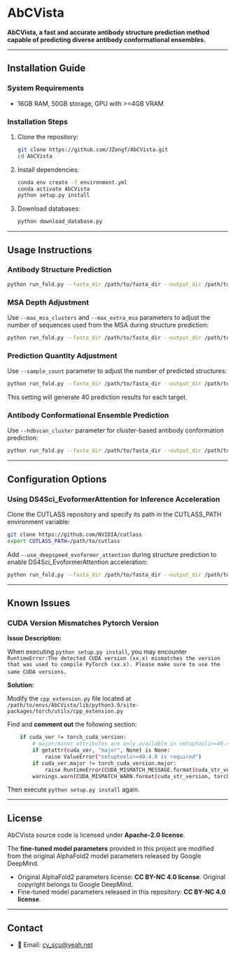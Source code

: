 # AbCVista

**AbCVista, a fast and accurate antibody structure prediction method capable of predicting diverse antibody conformational ensembles.**

---

## Installation Guide

### System Requirements

* 16GB RAM, 50GB storage, GPU with >=4GB VRAM

### Installation Steps

1. Clone the repository:
   ```bash
   git clone https://github.com/JZongf/AbCVista.git
   cd AbCVista
   ```
2. Install dependencies:
   ```bash
   conda env create -f environment.yml
   conda activate AbCVista
   python setup.py install
   ```
3. Download databases:
   ```bash
   python download_database.py
   ```

---

## Usage Instructions

### Antibody Structure Prediction

```bash
python run_fold.py --fasta_dir /path/to/fasta_dir --output_dir /path/to/output_dir
```

### MSA Depth Adjustment

Use `--max_msa_clusters` and `--max_extra_msa` parameters to adjust the number of sequences used from the MSA during structure prediction:

```bash
python run_fold.py --fasta_dir /path/to/fasta_dir --output_dir /path/to/output_dir --max_msa_clusters 128 --max_extra_msa 128
```

### Prediction Quantity Adjustment

Use `--sample_count` parameter to adjust the number of predicted structures:

```bash
python run_fold.py --fasta_dir /path/to/fasta_dir --output_dir /path/to/output_dir --sample_count 40
```

This setting will generate 40 prediction results for each target.

### Antibody Conformational Ensemble Prediction

Use `--hdbscan_cluster` parameter for cluster-based antibody conformation prediction:

```bash
python run_fold.py --fasta_dir /path/to/fasta_dir --output_dir /path/to/output_dir --hdbscan_cluster
```

---

## Configuration Options

### Using DS4Sci_EvoformerAttention for Inference Acceleration

Clone the CUTLASS repository and specify its path in the CUTLASS_PATH environment variable:

```bash
git clone https://github.com/NVIDIA/cutlass
export CUTLASS_PATH=/path/to/cutlass
```

Add `--use_deepspeed_evoformer_attention` during structure prediction to enable DS4Sci_EvoformerAttention acceleration:

```bash
python run_fold.py --fasta_dir /path/to/fasta_dir --output_dir /path/to/output_dir --use_deepspeed_evoformer_attention
```

---

## Known Issues

### CUDA Version Mismatches Pytorch Version

**Issue Description:**

When executing `python setup.py install`​, you may encounter `RuntimeError:The detected CUDA version (xx.x) mismatches the version that was used to compile PyTorch (xx.x). Please make sure to use the same CUDA versions.`​

**Solution:**

Modify the `cpp_extension.py` file located at `/path/to/envs/AbCVista/lib/python3.9/site-packages/torch/utils/cpp_extension.py`

Find and **comment out** the following section:

```sh
    if cuda_ver != torch_cuda_version:
        # major/minor attributes are only available in setuptools>=49.4.0
        if getattr(cuda_ver, "major", None) is None:
            raise ValueError("setuptools>=49.4.0 is required")
        if cuda_ver.major != torch_cuda_version.major:
            raise RuntimeError(CUDA_MISMATCH_MESSAGE.format(cuda_str_version, torch.version.cuda))
        warnings.warn(CUDA_MISMATCH_WARN.format(cuda_str_version, torch.version.cuda))
```

Then execute `python setup.py install` again.

---

## License

AbCVista source code is licensed under **Apache-2.0 license**.

The **fine-tuned model parameters** provided in this project are modified from the original AlphaFold2 model parameters released by Google DeepMind.

* Original AlphaFold2 parameters license: **CC BY-NC 4.0 license**. Original copyright belongs to Google DeepMind.
* Fine-tuned model parameters released in this repository: **CC BY-NC 4.0 license**.

---

## Contact

* 📧 Email: cy_scu@yeah.net
